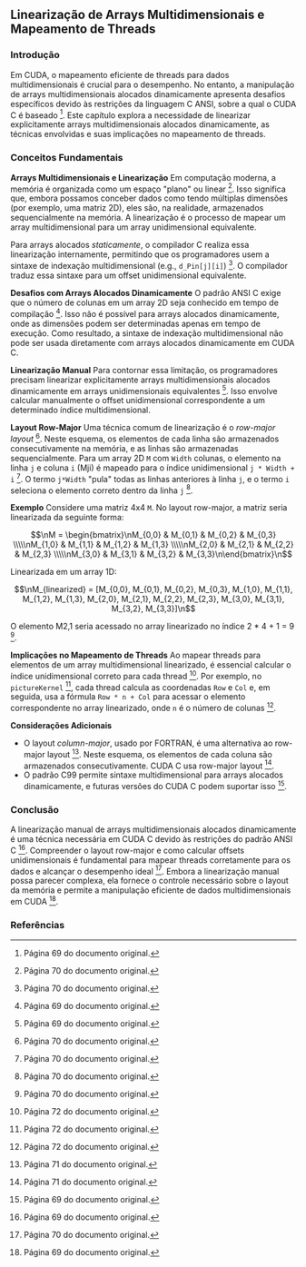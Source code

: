 ## Linearização de Arrays Multidimensionais e Mapeamento de Threads

### Introdução
Em CUDA, o mapeamento eficiente de threads para dados multidimensionais é crucial para o desempenho. No entanto, a manipulação de arrays multidimensionais alocados dinamicamente apresenta desafios específicos devido às restrições da linguagem C ANSI, sobre a qual o CUDA C é baseado [^69]. Este capítulo explora a necessidade de linearizar explicitamente arrays multidimensionais alocados dinamicamente, as técnicas envolvidas e suas implicações no mapeamento de threads.

### Conceitos Fundamentais
**Arrays Multidimensionais e Linearização**
Em computação moderna, a memória é organizada como um espaço "plano" ou linear [^70]. Isso significa que, embora possamos conceber dados como tendo múltiplas dimensões (por exemplo, uma matriz 2D), eles são, na realidade, armazenados sequencialmente na memória. A linearização é o processo de mapear um array multidimensional para um array unidimensional equivalente.

Para arrays alocados *staticamente*, o compilador C realiza essa linearização internamente, permitindo que os programadores usem a sintaxe de indexação multidimensional (e.g., `d_Pin[j][i]`) [^70]. O compilador traduz essa sintaxe para um offset unidimensional equivalente.

**Desafios com Arrays Alocados Dinamicamente**
O padrão ANSI C exige que o número de colunas em um array 2D seja conhecido em tempo de compilação [^69]. Isso não é possível para arrays alocados dinamicamente, onde as dimensões podem ser determinadas apenas em tempo de execução. Como resultado, a sintaxe de indexação multidimensional não pode ser usada diretamente com arrays alocados dinamicamente em CUDA C.

**Linearização Manual**
Para contornar essa limitação, os programadores precisam linearizar explicitamente arrays multidimensionais alocados dinamicamente em arrays unidimensionais equivalentes [^69]. Isso envolve calcular manualmente o offset unidimensional correspondente a um determinado índice multidimensional.

**Layout Row-Major**
Uma técnica comum de linearização é o *row-major layout* [^70]. Neste esquema, os elementos de cada linha são armazenados consecutivamente na memória, e as linhas são armazenadas sequencialmente. Para um array 2D `M` com `Width` colunas, o elemento na linha `j` e coluna `i` (Mji) é mapeado para o índice unidimensional `j * Width + i` [^70]. O termo `j*Width` "pula" todas as linhas anteriores à linha `j`, e o termo `i` seleciona o elemento correto dentro da linha `j` [^70].

**Exemplo**
Considere uma matriz 4x4 `M`. No layout row-major, a matriz seria linearizada da seguinte forma:

$$\nM = \begin{bmatrix}\nM_{0,0} & M_{0,1} & M_{0,2} & M_{0,3} \\\\\nM_{1,0} & M_{1,1} & M_{1,2} & M_{1,3} \\\\\nM_{2,0} & M_{2,1} & M_{2,2} & M_{2,3} \\\\\nM_{3,0} & M_{3,1} & M_{3,2} & M_{3,3}\n\end{bmatrix}\n$$

Linearizada em um array 1D:

$$\nM_{linearized} = [M_{0,0}, M_{0,1}, M_{0,2}, M_{0,3}, M_{1,0}, M_{1,1}, M_{1,2}, M_{1,3}, M_{2,0}, M_{2,1}, M_{2,2}, M_{2,3}, M_{3,0}, M_{3,1}, M_{3,2}, M_{3,3}]\n$$

O elemento M2,1 seria acessado no array linearizado no índice 2 * 4 + 1 = 9 [^70].

**Implicações no Mapeamento de Threads**
Ao mapear threads para elementos de um array multidimensional linearizado, é essencial calcular o índice unidimensional correto para cada thread [^72]. Por exemplo, no `pictureKernel` [^72], cada thread calcula as coordenadas `Row` e `Col` e, em seguida, usa a fórmula `Row * n + Col` para acessar o elemento correspondente no array linearizado, onde `n` é o número de colunas [^72].

**Considerações Adicionais**
*   O layout *column-major*, usado por FORTRAN, é uma alternativa ao row-major layout [^71]. Neste esquema, os elementos de cada coluna são armazenados consecutivamente. CUDA C usa row-major layout [^71].
*   O padrão C99 permite sintaxe multidimensional para arrays alocados dinamicamente, e futuras versões do CUDA C podem suportar isso [^69].

### Conclusão
A linearização manual de arrays multidimensionais alocados dinamicamente é uma técnica necessária em CUDA C devido às restrições do padrão ANSI C [^69]. Compreender o layout row-major e como calcular offsets unidimensionais é fundamental para mapear threads corretamente para os dados e alcançar o desempenho ideal [^70]. Embora a linearização manual possa parecer complexa, ela fornece o controle necessário sobre o layout da memória e permite a manipulação eficiente de dados multidimensionais em CUDA [^69].

### Referências
[^69]: Página 69 do documento original.
[^70]: Página 70 do documento original.
[^71]: Página 71 do documento original.
[^72]: Página 72 do documento original.
<!-- END -->